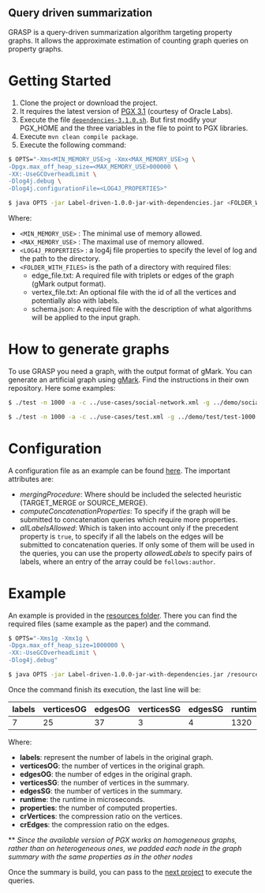 ## Query driven summarization

GRASP is a query-driven summarization algorithm targeting property graphs. It allows the approximate estimation of counting graph queries on property graphs.

# Getting Started

1. Clone the project or download the project.
2. It requires the latest version of [PGX 3.1](https://www.oracle.com/technetwork/oracle-labs/parallel-graph-analytix/downloads/index.html) (courtesy of Oracle Labs).
3. Execute the file [`dependencies-3.1.0.sh`](label-driven-summarization/scripts/dependencies-3.1.0.sh). But first modify your PGX_HOME and the three variables in the file to point to PGX libraries.
4. Execute `mvn clean compile package`.
5. Execute the following command:

```bash
$ OPTS="-Xms<MIN_MEMORY_USE>g -Xmx<MAX_MEMORY_USE>g \
-Dpgx.max_off_heap_size=<MAX_MEMORY_USE>000000 \
-XX:-UseGCOverheadLimit \
-Dlog4j.debug \
-Dlog4j.configurationFile=<LOG4J_PROPERTIES>"

$ java OPTS -jar Label-driven-1.0.0-jar-with-dependencies.jar <FOLDER_WITH_FILES>
```
Where:
* `<MIN_MEMORY_USE>` : The minimal use of memory allowed.
* `<MAX_MEMORY_USE>` : The maximal use of memory allowed.
* `<LOG4J_PROPERTIES>` : a log4j file properties to specify the level of log and the path to the directory.
* `<FOLDER_WITH_FILES>` is the path of a directory with required files:
    - edge_file.txt: A required file with triplets or edges of the graph (gMark output format).
    - vertex_file.txt: An optional file with the id of all the vertices and potentially also with labels.
    - schema.json: A required file with the description of what algorithms will be applied to the input graph.

# How to generate graphs

To use GRASP you need a graph, with the output format of gMark.
You can generate an artificial graph using [gMark](https://github.com/graphMark/gmark). Find the instructions in their own repository. Here some examples:

```bash
$ ./test -n 1000 -a -c ../use-cases/social-network.xml -g ../demo/social/social-1000 -w ../demo/social/social-workload-1000.xml -r ../demo/social/

$ ./test -n 1000 -a -c ../use-cases/test.xml -g ../demo/test/test-1000 -w ../demo/test/test-workload-1000.xml -r ../demo/test/
```

# Configuration
A configuration file as an example can be found [here](https://github.com/grasp-algorithm/label-driven-summarization/blob/master/src/main/resources/summaries/running-example/schema.json).
The important attributes are:

* *mergingProcedure*: Where should be included the selected heuristic (TARGET_MERGE or SOURCE_MERGE).
* *computeConcatenationProperties*: To specify if the graph will be submitted to concatenation queries which require more properties.
* *allLabelsAllowed*: Which is taken into account only if the precedent property is `true`, to specify if all the labels on the
edges will be submitted to concatenation queries. If only some of them will be used in the queries, you can use the property *allowedLabels* to specify pairs of labels, where an entry of the array could be `follows:author`.


# Example
An example is provided in the [resources folder](https://github.com/grasp-algorithm/label-driven-summarization/tree/master/src/main/resources/summaries/running-example).
There you can find the required files (same example as the paper) and the command.

```bash
$ OPTS="-Xms1g -Xmx1g \
-Dpgx.max_off_heap_size=1000000 \
-XX:-UseGCOverheadLimit \
-Dlog4j.debug"

$ java OPTS -jar Label-driven-1.0.0-jar-with-dependencies.jar /resources/summaries/running-example/
```

Once the command finish its execution, the last line will be:

|labels| verticesOG | edgesOG | verticesSG | edgesSG | runtime | properties | crVertices | crEdges   |
| ---- | ---------- | ------- | ---------- | ------- | ------- | ---------- | ---------- | --------- | 
|    7 |         25 | 37      |       3    |      4  |    1320 |         10 |       0.88 | 0.8918919 |

Where:
* **labels**: represent the number of labels in the original graph.
* **verticesOG**: the number of vertices in the original graph.
* **edgesOG**: the number of edges in the original graph.
* **verticesSG**: the number of vertices in the summary.
* **edgesSG**: the number of vertices in the summary.
* **runtime**: the runtime in microseconds.
* **properties**: the number of computed properties.
* **crVertices**: the compression ratio on the vertices.
* **crEdges**: the compression ratio on the edges.

** _Since the available version of PGX works on homogeneous graphs, rather than on heterogeneous ones, we padded each node in the graph summary with the same properties as in the other nodes_

Once the summary is build, you can pass to the [next project](https://github.com/grasp-algorithm/approximative-query-processing) to execute the queries.
